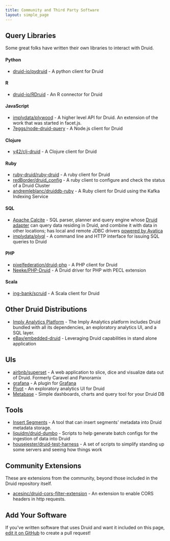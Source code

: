 ```yaml
---
title: Community and Third Party Software
layout: simple_page
---
```


Query Libraries
---------------

Some great folks have written their own libraries to interact with Druid.

#### Python

* [druid-io/pydruid](https://github.com/druid-io/pydruid) - A python client for Druid

#### R

* [druid-io/RDruid](https://github.com/druid-io/RDruid) - An R connector for Druid

#### JavaScript

* [implydata/plywood](https://github.com/implydata/plywood) - A higher level API for Druid. An extension of the work that was started in facet.js.
* [7eggs/node-druid-query](https://github.com/7eggs/node-druid-query) - A Node.js client for Druid

#### Clojure

* [y42/clj-druid](https://github.com/y42/clj-druid) - A Clojure client for Druid

#### Ruby

* [ruby-druid/ruby-druid](https://github.com/ruby-druid/ruby-druid) - A ruby client for Druid
* [redBorder/druid_config](https://github.com/redBorder/druid_config) - A ruby client to configure and check the status of a Druid Cluster
* [andremleblanc/druiddb-ruby](https://github.com/andremleblanc/druiddb-ruby) - A Ruby client for Druid using the Kafka Indexing Service

#### SQL

* [Apache Calcite](http://calcite.apache.org/) - SQL parser, planner and query engine whose [Druid adapter](http://calcite.apache.org/docs/druid_adapter.html) can query data residing in Druid, and combine it with data in other locations; has local and remote JDBC drivers [powered by Avatica](http://calcite.apache.org/avatica/)
* [implydata/plyql](https://github.com/implydata/plyql) - A command line and HTTP interface for issuing SQL queries to Druid

#### PHP

* [pixelfederation/druid-php](https://github.com/pixelfederation/druid-php) - A PHP client for Druid
* [Neeke/PHP-Druid](https://github.com/Neeke/PHP-Druid) - A Druid driver for PHP with PECL extension

#### Scala

* [ing-bank/scruid](https://github.com/ing-bank/scruid) - A Scala client for Druid


Other Druid Distributions
-------------------------

* [Imply Analytics Platform](http://imply.io/download) - The Imply Analytics platform includes Druid bundled with all its dependencies, an exploratory analytics UI, and a SQL layer.
* [eBay/embedded-druid](https://github.com/eBay/embedded-druid) - Leveraging Druid capabilities in stand alone application

UIs
---

* [airbnb/superset](https://github.com/airbnb/superset) - A web application to slice, dice and visualize data out of Druid. Formerly Caravel and Panoramix
* [grafana](https://github.com/Quantiply/grafana-plugins/tree/master/features/druid) - A plugin for [Grafana](http://grafana.org/)
* [Pivot](https://github.com/implydata/pivot) - An exploratory analytics UI for Druid
* [Metabase](https://github.com/metabase/metabase) - Simple dashboards, charts and query tool for your Druid DB

Tools
-----

* [Insert Segments](/docs/latest/operations/insert-segment-to-db.html) - A tool that can insert segments' metadata into Druid metadata storage.
* [liquidm/druid-dumbo](https://github.com/liquidm/druid-dumbo) - Scripts to help generate batch configs for the ingestion of data into Druid
* [housejester/druid-test-harness](https://github.com/housejester/druid-test-harness) - A set of scripts to simplify standing up some servers and seeing how things work

Community Extensions
--------------------

These are extensions from the community, beyond those included in the Druid repository itself.

* [acesinc/druid-cors-filter-extension](https://github.com/acesinc/druid-cors-filter-extension) - An extension to enable CORS headers in http requests.

Add Your Software
-----------------

If you've written software that uses Druid and want it included on this page,
[edit it on GitHub](https://github.com/druid-io/druid-io.github.io/blob/src/libraries.md) to create a pull request!

